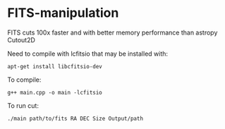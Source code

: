 # FITS-manipulation

FITS cuts 100x faster and with better memory performance than astropy Cutout2D

Need to compile with lcfitsio that may be installed with:

    apt-get install libcfitsio-dev
    
To compile:

    g++ main.cpp -o main -lcfitsio

To run cut:

    ./main path/to/fits RA DEC Size Output/path
